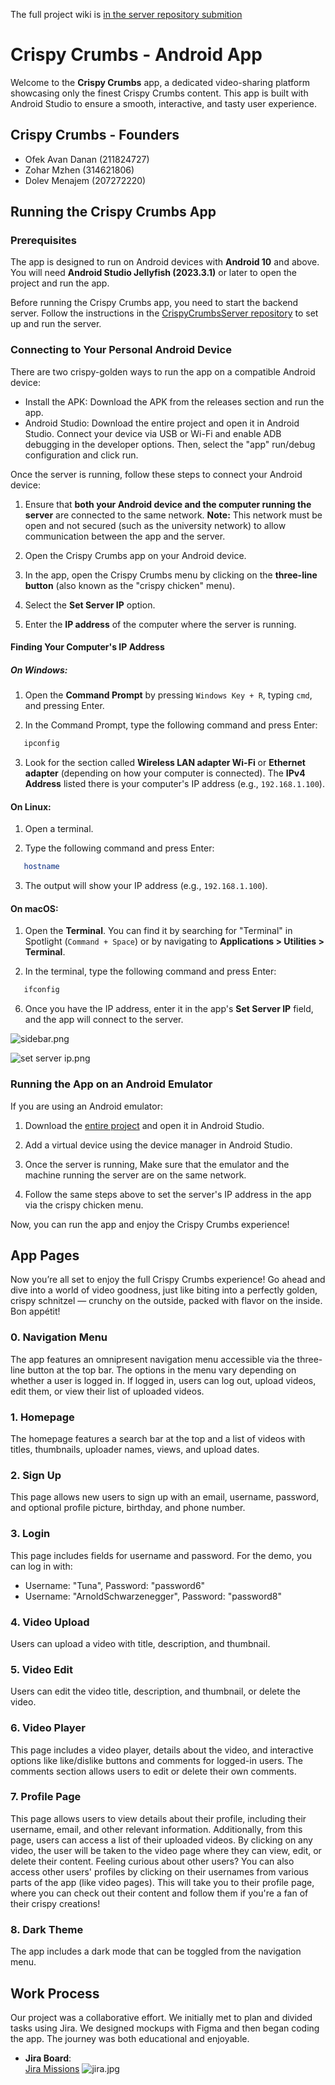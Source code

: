 The full project wiki is [in the server repository submition](https://github.com/Mzhenian/CrispyCrumbsServer/tree/EX4-complete/wiki)

# Crispy Crumbs - Android App

Welcome to the **Crispy Crumbs** app, a dedicated video-sharing platform showcasing only the finest Crispy Crumbs content. This app is built with Android Studio to ensure a smooth, interactive, and tasty user experience.

## Crispy Crumbs - Founders

- Ofek Avan Danan (211824727)
- Zohar Mzhen (314621806)
- Dolev Menajem (207272220)


## Running the Crispy Crumbs App

### Prerequisites

The app is designed to run on Android devices with **Android 10** and above. You will need **Android Studio Jellyfish (2023.3.1)** or later to open the project and run the app.

Before running the Crispy Crumbs app, you need to start the backend server. 
Follow the instructions in the [CrispyCrumbsServer repository](https://github.com/Mzhenian/CrispyCrumbsServer) to set up and run the server.

### Connecting to Your Personal Android Device
There are two crispy-golden ways to run the app on a compatible Android device:
- Install the APK: Download the APK from the releases section and run the app.
- Android Studio: Download the entire project and open it in Android Studio. Connect your device via USB or Wi-Fi and enable ADB debugging in the developer options. Then, select the "app" run/debug configuration and click run.

Once the server is running, follow these steps to connect your Android device:

1. Ensure that **both your Android device and the computer running the server** are connected to the same network. **Note:** This network must be open and not secured (such as the university network) to allow communication between the app and the server.

2. Open the Crispy Crumbs app on your Android device.

3. In the app, open the Crispy Crumbs menu by clicking on the **three-line button** (also known as the "crispy chicken" menu).

4. Select the **Set Server IP** option.

5. Enter the **IP address** of the computer where the server is running.

#### Finding Your Computer's IP Address

##### On Windows:

1. Open the **Command Prompt** by pressing `Windows Key + R`, typing `cmd`, and pressing Enter.

2. In the Command Prompt, type the following command and press Enter:
```bash
   ipconfig
  ```

3. Look for the section called **Wireless LAN adapter Wi-Fi** or **Ethernet adapter** (depending on how your computer is connected). The **IPv4 Address** listed there is your computer's IP address (e.g., `192.168.1.100`).

#### On Linux:

1. Open a terminal.

2. Type the following command and press Enter:
```bash
   hostname
  ```

3. The output will show your IP address (e.g., `192.168.1.100`).

#### On macOS:

1. Open the **Terminal**. You can find it by searching for "Terminal" in Spotlight (`Command + Space`) or by navigating to **Applications > Utilities > Terminal**.

2. In the terminal, type the following command and press Enter:
```bash
   ifconfig
  ```

6. Once you have the IP address, enter it in the app's **Set Server IP** field, and the app will connect to the server.

![sidebar.png](demonstration%2Fsidebar.png)

![set server ip.png](demonstration%2Fset%20server%20ip.png)

### Running the App on an Android Emulator

If you are using an Android emulator:

1. Download the [entire project](https://github.com/Mzhenian/CrispyCrumbsAndroid.git) and open it in Android Studio.

2. Add a virtual device using the device manager in Android Studio.

3. Once the server is running, Make sure that the emulator and the machine running the server are on the same network.

4. Follow the same steps above to set the server's IP address in the app via the crispy chicken menu.

Now, you can run the app and enjoy the Crispy Crumbs experience!

## App Pages
Now you’re all set to enjoy the full Crispy Crumbs experience! Go ahead and dive into a world of video goodness, just like biting into a perfectly golden, crispy schnitzel — crunchy on the outside, packed with flavor on the inside. Bon appétit!

### 0. Navigation Menu

The app features an omnipresent navigation menu accessible via the three-line button at the top bar. The options in the menu vary depending on whether a user is logged in. If logged in, users can log out, upload videos, edit them, or view their list of uploaded videos.

### 1. Homepage

The homepage features a search bar at the top and a list of videos with titles, thumbnails, uploader names, views, and upload dates.

### 2. Sign Up

This page allows new users to sign up with an email, username, password, and optional profile picture, birthday, and phone number.

### 3. Login

This page includes fields for username and password. For the demo, you can log in with:
- Username: "Tuna", Password: "password6"
- Username: "ArnoldSchwarzenegger", Password: "password8"

### 4. Video Upload

Users can upload a video with title, description, and thumbnail.


### 5. Video Edit

Users can edit the video title, description, and thumbnail, or delete the video.


### 6. Video Player

This page includes a video player, details about the video, and interactive options like like/dislike buttons and comments for logged-in users. The comments section allows users to edit or delete their own comments.


### 7. Profile Page

This page allows users to view details about their profile, including their username, email, and other relevant information. Additionally, from this page, users can access a list of their uploaded videos. By clicking on any video, the user will be taken to the video page where they can view, edit, or delete their content.
Feeling curious about other users? You can also access other users' profiles by clicking on their usernames from various parts of the app (like video pages). This will take you to their profile page, where you can check out their content and follow them if you're a fan of their crispy creations!


### 8. Dark Theme

The app includes a dark mode that can be toggled from the navigation menu.


## Work Process

Our project was a collaborative effort. We initially met to plan and divided tasks using Jira. We designed mockups with Figma and then began coding the app. The journey was both educational and enjoyable.

- **Jira Board**:  
  [Jira Missions](https://crispycrumbs.atlassian.net/jira/software/projects/SCRUM/list?sortBy=customfield_10020&direction=ASC)
![jira.jpg](demonstration%2Fjira.jpg)
